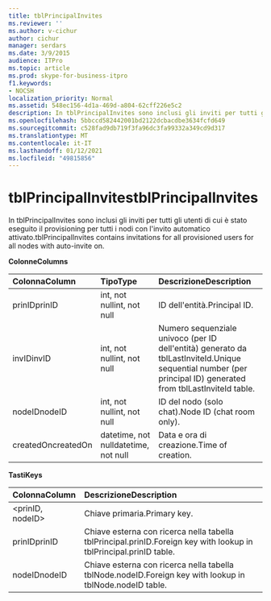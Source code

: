 ```yaml
---
title: tblPrincipalInvites
ms.reviewer: ''
ms.author: v-cichur
author: cichur
manager: serdars
ms.date: 3/9/2015
audience: ITPro
ms.topic: article
ms.prod: skype-for-business-itpro
f1.keywords:
- NOCSH
localization_priority: Normal
ms.assetid: 548ec156-4d1a-469d-a804-62cff226e5c2
description: In tblPrincipalInvites sono inclusi gli inviti per tutti gli utenti di cui è stato eseguito il provisioning per tutti i nodi con l'invito automatico attivato.
ms.openlocfilehash: 5bbccd582442001bd2122dcbacdbe3634fcfd649
ms.sourcegitcommit: c528fad9db719f3fa96dc3fa99332a349cd9d317
ms.translationtype: MT
ms.contentlocale: it-IT
ms.lasthandoff: 01/12/2021
ms.locfileid: "49815856"
---
```

# <a name="tblprincipalinvites"></a><span data-ttu-id="ac7f3-103">tblPrincipalInvites</span><span class="sxs-lookup"><span data-stu-id="ac7f3-103">tblPrincipalInvites</span></span>
 
<span data-ttu-id="ac7f3-104">In tblPrincipalInvites sono inclusi gli inviti per tutti gli utenti di cui è stato eseguito il provisioning per tutti i nodi con l'invito automatico attivato.</span><span class="sxs-lookup"><span data-stu-id="ac7f3-104">tblPrincipalInvites contains invitations for all provisioned users for all nodes with auto-invite on.</span></span>
  
<span data-ttu-id="ac7f3-105">**Colonne**</span><span class="sxs-lookup"><span data-stu-id="ac7f3-105">**Columns**</span></span>

|<span data-ttu-id="ac7f3-106">**Colonna**</span><span class="sxs-lookup"><span data-stu-id="ac7f3-106">**Column**</span></span>|<span data-ttu-id="ac7f3-107">**Tipo**</span><span class="sxs-lookup"><span data-stu-id="ac7f3-107">**Type**</span></span>|<span data-ttu-id="ac7f3-108">**Descrizione**</span><span class="sxs-lookup"><span data-stu-id="ac7f3-108">**Description**</span></span>|
|:-----|:-----|:-----|
|<span data-ttu-id="ac7f3-109">prinID</span><span class="sxs-lookup"><span data-stu-id="ac7f3-109">prinID</span></span>  <br/> |<span data-ttu-id="ac7f3-110">int, not null</span><span class="sxs-lookup"><span data-stu-id="ac7f3-110">int, not null</span></span>  <br/> |<span data-ttu-id="ac7f3-111">ID dell'entità.</span><span class="sxs-lookup"><span data-stu-id="ac7f3-111">Principal ID.</span></span>  <br/> |
|<span data-ttu-id="ac7f3-112">invID</span><span class="sxs-lookup"><span data-stu-id="ac7f3-112">invID</span></span>  <br/> |<span data-ttu-id="ac7f3-113">int, not null</span><span class="sxs-lookup"><span data-stu-id="ac7f3-113">int, not null</span></span>  <br/> |<span data-ttu-id="ac7f3-114">Numero sequenziale univoco (per ID dell'entità) generato da tblLastInviteId.</span><span class="sxs-lookup"><span data-stu-id="ac7f3-114">Unique sequential number (per principal ID) generated from tblLastInviteId table.</span></span>  <br/> |
|<span data-ttu-id="ac7f3-115">nodeID</span><span class="sxs-lookup"><span data-stu-id="ac7f3-115">nodeID</span></span>  <br/> |<span data-ttu-id="ac7f3-116">int, not null</span><span class="sxs-lookup"><span data-stu-id="ac7f3-116">int, not null</span></span>  <br/> |<span data-ttu-id="ac7f3-117">ID del nodo (solo chat).</span><span class="sxs-lookup"><span data-stu-id="ac7f3-117">Node ID (chat room only).</span></span>  <br/> |
|<span data-ttu-id="ac7f3-118">createdOn</span><span class="sxs-lookup"><span data-stu-id="ac7f3-118">createdOn</span></span>  <br/> |<span data-ttu-id="ac7f3-119">datetime, not null</span><span class="sxs-lookup"><span data-stu-id="ac7f3-119">datetime, not null</span></span>  <br/> |<span data-ttu-id="ac7f3-120">Data e ora di creazione.</span><span class="sxs-lookup"><span data-stu-id="ac7f3-120">Time of creation.</span></span>  <br/> |
   
<span data-ttu-id="ac7f3-121">**Tasti**</span><span class="sxs-lookup"><span data-stu-id="ac7f3-121">**Keys**</span></span>

|<span data-ttu-id="ac7f3-122">**Colonna**</span><span class="sxs-lookup"><span data-stu-id="ac7f3-122">**Column**</span></span>|<span data-ttu-id="ac7f3-123">**Descrizione**</span><span class="sxs-lookup"><span data-stu-id="ac7f3-123">**Description**</span></span>|
|:-----|:-----|
|\<prinID, nodeID\>  <br/> |<span data-ttu-id="ac7f3-124">Chiave primaria.</span><span class="sxs-lookup"><span data-stu-id="ac7f3-124">Primary key.</span></span>  <br/> |
|<span data-ttu-id="ac7f3-125">prinID</span><span class="sxs-lookup"><span data-stu-id="ac7f3-125">prinID</span></span>  <br/> |<span data-ttu-id="ac7f3-126">Chiave esterna con ricerca nella tabella tblPrincipal.prinID.</span><span class="sxs-lookup"><span data-stu-id="ac7f3-126">Foreign key with lookup in tblPrincipal.prinID table.</span></span>  <br/> |
|<span data-ttu-id="ac7f3-127">nodeID</span><span class="sxs-lookup"><span data-stu-id="ac7f3-127">nodeID</span></span>  <br/> |<span data-ttu-id="ac7f3-128">Chiave esterna con ricerca nella tabella tblNode.nodeID.</span><span class="sxs-lookup"><span data-stu-id="ac7f3-128">Foreign key with lookup in tblNode.nodeID table.</span></span>  <br/> |
   

